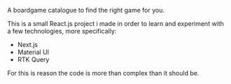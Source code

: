 A boardgame catalogue to find the right game for you.

This is a small React.js project i made in order to learn and experiment with a few technologies, more specifically:

- Next.js
- Material UI
- RTK Query

For this is reason the code is more than complex than it should be.
